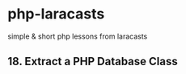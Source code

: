 # php-laracasts

simple &amp; short php lessons from laracasts

## 18. Extract a PHP Database Class

